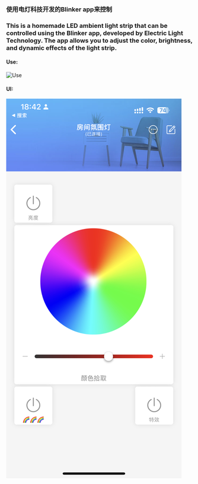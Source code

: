 ### 使用电灯科技开发的Blinker app来控制
### This is a homemade LED ambient light strip that can be controlled using the Blinker app, developed by Electric Light Technology. The app allows you to adjust the color, brightness, and dynamic effects of the light strip.

#### Use:
![Use](https://github.com/vanishlin/AmbientLED/blob/87f2796318a807b8d20787e92bebcb9bc3a0b6c8/use.gif)

#### UI:
![Image text](https://github.com/vanishlin/AmbientLED/blob/87f2796318a807b8d20787e92bebcb9bc3a0b6c8/UI.jpeg)
